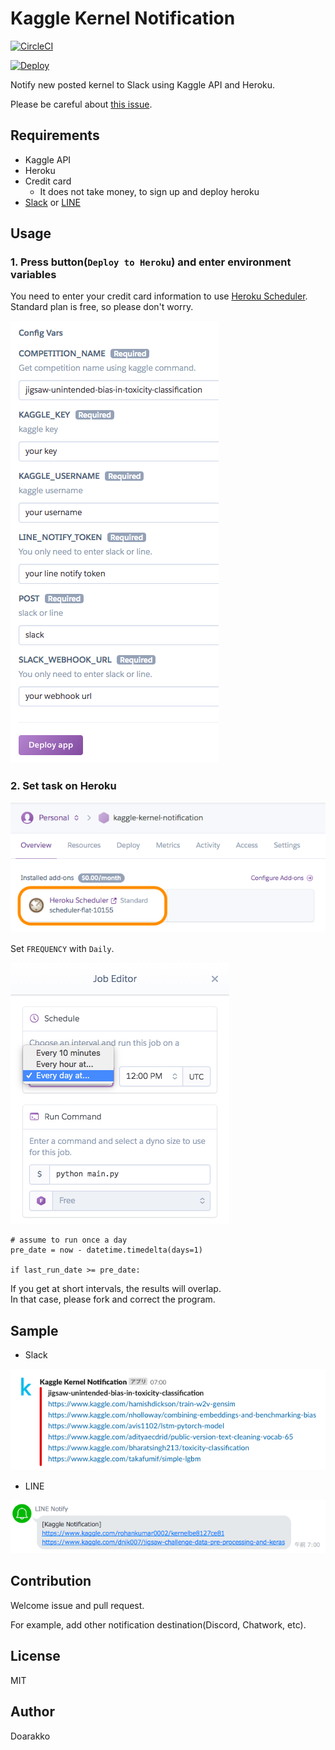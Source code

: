 # Kaggle Kernel Notification
[![CircleCI](https://circleci.com/gh/Doarakko/kaggle-kernel-notification.svg?style=svg)](https://circleci.com/gh/Doarakko/kaggle-kernel-notification)

[![Deploy](https://www.herokucdn.com/deploy/button.png)](https://heroku.com/deploy)

Notify new posted kernel to Slack using Kaggle API and Heroku.

Please be careful about [this issue](https://github.com/Doarakko/kaggle-kernel-notification/issues/1).

## Requirements
- Kaggle API
- Heroku
- Credit card
    - It does not take money, to sign up and deploy heroku
- [Slack](https://api.slack.com/incoming-webhooks) or [LINE](https://notify-bot.line.me)

## Usage
### 1. Press button(`Deploy to Heroku`) and enter environment variables
You need to enter your credit card information to use [Heroku Scheduler](https://devcenter.heroku.com/articles/scheduler).  
Standard plan is free, so please don't worry.

![](img/enter-config-vars.png)



### 2. Set task on Heroku
![](img/select-scheduler.png)

Set `FREQUENCY` with `Daily`.

![](img/set-schedule.png)


```
# assume to run once a day
pre_date = now - datetime.timedelta(days=1)

if last_run_date >= pre_date:
```

If you get at short intervals, the results will overlap.  
In that case, please fork and correct the program.

## Sample
- Slack

![](img/slack-sample.png)

- LINE

![](img/line-sample.png)

## Contribution
Welcome issue and pull request.

For example, add other notification destination(Discord, Chatwork, etc).

## License
MIT

## Author
Doarakko